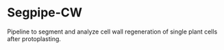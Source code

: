 # Segpipe-CW
Pipeline to segment and analyze cell wall regeneration of single plant cells after protoplasting.
